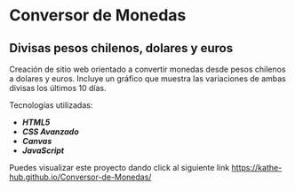 # Conversor de Monedas
## Divisas pesos chilenos, dolares y euros

Creación de sitio web orientado a convertir monedas desde pesos chilenos a dolares y euros. Incluye un gráfico que muestra las variaciones de ambas divisas los últimos 10 días.

Tecnologías utilizadas:
- _**HTML5**_
- _**CSS Avanzado**_ 
- _**Canvas**_
- _**JavaScript**_


Puedes visualizar este proyecto dando click al siguiente link https://kathe-hub.github.io/Conversor-de-Monedas/
